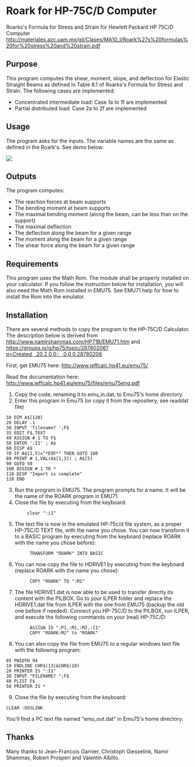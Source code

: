 # Roark for HP-75C/D Computer
Roarks's Formula for Stress and Strain for Hewlett Packard HP 75C/D Computer
http://materiales.azc.uam.mx/gjl/Clases/MA10_I/Roark%27s%20formulas%20for%20stress%20and%20strain.pdf

## Purpose

This program computes the shear, moment, slope, and deflection for Elastic Straight Beams as defined in Table 8.1 of Roarks's Formula for Stress and Strain.
The following cases are implemented:

* Concentrated intermediate load: Case 1a to 1f are implemented
* Partial distributed load: Case 2a to 2f are implemented

## Usage
The program asks for the inputs. The variable names are the same as defined in the Roark's. See demo below:

![](demo.gif)

## Outputs
The program computes:
- The reaction forces at beam supports
- The bending moment at beam supports
- The maximal bending moment (along the beam, can be less than on the support)
- The maximal deflection
- The deflection along the beam for a given range
- The moment along the beam for a given range
- The shear force along the beam for a given range

## Requirements
This program uses the Math Rom. The module shall be properly installed on your calculator.
If you follow the instruction below for installation, you will also need the Math Rom installed in EMU75.
See EMU71 help for how to install the Rom into the emulator.

## Installation
There are several methods to copy the program to the HP-75C/D Calculator.
The description below is derived from http://www.namirshammas.com/HP71B/EMU71.htm and https://groups.io/g/hp75/topic/28780206?p=Created,,,20,2,0,0::,,,0,0,0,28780206

First, get EMU75 here: http://www.jeffcalc.hp41.eu/emu75/

Read the documentation here: http://www.jeffcalc.hp41.eu/emu75/files/emu75eng.pdf

1. Copy the code, renaming it to emu_in.dat, to Emu75's home directory.
2. Enter this program in Emu75 (or copy it from the repositery, see readdat file)
```bas
10 DIM A$[120]
20 DELAY .1
30 INPUT 'filename? ';F$
35 EDIT F$,TEXT
40 ASSIGN # 1 TO F$
50 ENTER ':I1' ; A$
60 DISP A$
70 IF A$[1,5]="*EOF*" THEN GOTO 100
80 PRINT # 1,VAL(A$[1,3]) ; A$[5]
90 GOTO 50
100 ASSIGN # 1 TO *
110 DISP "Import is complete"
120 END
```
3. Run the program in EMU75. The program prompts for a name. It will be the name of the ROARK program in EMU71.
4. Close the file by executing from the keyboard:
```bas
        clear ":i1"
```
5. The text file is now in the emulated HP-75c/d file system, as a proper HP-75C/D TEXT file, with the name you chose. You can now transform it to a BASIC program by executing from the keyboard (replace ROARK with the name you chose before):
```bas
         TRANSFORM "ROARK" INTO BASIC
```
6. You can now copy the file to HDRIVE1 by executing from the keyboard (replace ROARK with the name you chose):
```bas
         COPY "ROARK" TO ":M1"
```
7. The file HDRIVE1.dat is now able to be used to transfer directly its content with the PILBOX. Go to your ILPER folder and replace the HDRIVE1.dat file from ILPER with the one from EMU75 (backup the old one before if needed). Connect you HP-75C/D to the PILBOX, run ILPER, and execute the following commands on your (real) HP-75C/D:
```bas
         ASSIGN IO ":P1,:M1,:M2,:I1"
         COPY "ROARK:M2" to "ROARK"
```
8. You can also copy the file from EMU75 to a regular windows text file with the following program:
```bas
05 PWIDTH 94
10 ENDLINE CHR$(13)&CHR$(10)
20 PRINTER IS ":I1"
30 INPUT "FILENAME? ";F$
40 PLIST F$
50 PRINTER IS *
```
9. Close the file by executing from the keyboard:
```bas
CLEAR :DOSLINK 
```

You'll find a PC text file named "emu_out.dat" in Emu75's home directory.
         
## Thanks

Many thanks to Jean-Francois Garnier, Christoph Giesselink, Namir Shammas, Robert Prosperi and Valentin Albillo.
